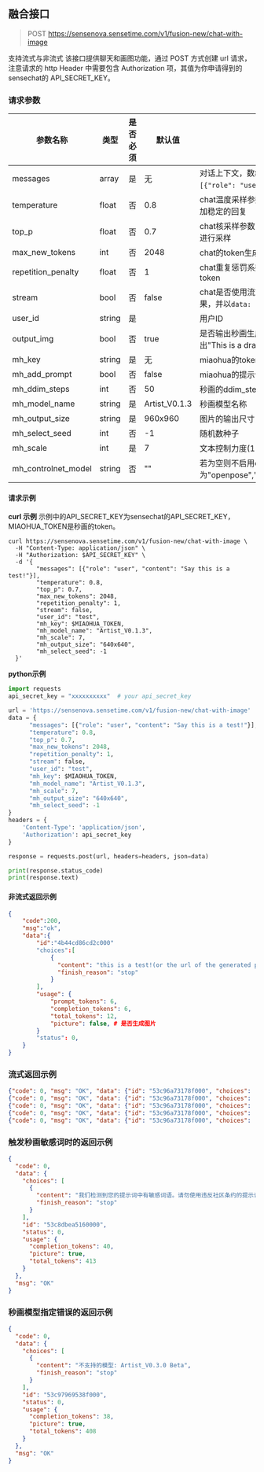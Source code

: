 ## 融合接口


> POST    https://sensenova.sensetime.com/v1/fusion-new/chat-with-image

支持流式与非流式
该接口提供聊天和画图功能，通过 POST 方式创建 url 请求，注意请求的 http Header 中需要包含 Authorization 项，其值为你申请得到的sensechat的 API_SECRET_KEY。

### 请求参数

| 参数名称           | 类型   | 是否必须 | 默认值 | 含义                                                                                                       |
| ------------------ | ------ | -------- | ------ | ---------------------------------------------------------------------------------------------------------- |
| messages             | array | 是       | 无     | 对话上下文，数组中的对象为聊天的上下文信息，格式如 <br>`[{"role": "user", "content": Say this is a test!"}]`, role取值user或assistant|
| temperature          | float | 否       | 0.8    | chat温度采样参数，取值(0,2]。大于1的值倾向于生成更加多样的回复，小于1倾向于生成更加稳定的回复       
| top_p                | float | 否       | 0.7    | chat核采样参数，取值(0,1]。解码生成token时，在概率和大于等于top_p的最小token集合中进行采样        
| max_new_tokens       | int   | 否       | 2048   | chat的token生成的最大数量        
| repetition_penalty   | float | 否       | 1      | chat重复惩罚系数，1代表不惩罚，大于1倾向于生成不重复token，小于1倾向于生成重复token     
| stream               | bool  | 否       | false  | chat是否使用流式传输，如果开启，数据将按照data-only server-sent events传输中间结果，并以`data: [DONE]`结束   
| user_id              | string| 是       |        | 用户ID
| output_img           | bool  | 否       | true   | 是否输出秒画生成的图片。如果为false，则对画图请求只做意图判断，如果是画图请求，则输出"This is a drawing request*&^**#"，如果不是画图请求，则正常输出对话内容
| mh_key        | string| 是       | 无     | miaohua的token
| mh_add_prompt | bool  | 否       | false     | miaohua的提示词优化
| mh_ddim_steps | int   | 否       | 50     | 秒画的ddim_steps
| mh_model_name           | string| 是       | Artist_V0.1.3 | 秒画模型名称
| mh_output_size          | string| 是       | 960x960| 图片的输出尺寸，如："960x960"
| mh_select_seed          | int   | 否       | -1     | 随机数种子
| mh_scale                | int   | 是       | 7      | 文本控制力度(1-20)  
| mh_controlnet_model     | string| 否       | ""     | 若为空则不启用controlnet,可选值为"openpose","canny","depth","fake_scribble","scribble","hed","hough","normal","seg" |

#### 请求示例

**curl 示例**
示例中的API_SECRET_KEY为sensechat的API_SECRET_KEY，MIAOHUA_TOKEN是秒画的token。
~~~
curl https://sensenova.sensetime.com/v1/fusion-new/chat-with-image \
  -H "Content-Type: application/json" \
  -H "Authorization: $API_SECRET_KEY" \
  -d '{
        "messages": [{"role": "user", "content": "Say this is a test!"}],
        "temperature": 0.8,
        "top_p": 0.7,
        "max_new_tokens": 2048,
        "repetition_penalty": 1,
        "stream": false,
        "user_id": "test",
        "mh_key": $MIAOHUA_TOKEN,
        "mh_model_name": "Artist_V0.1.3",
        "mh_scale": 7, 
        "mh_output_size": "640x640",
        "mh_select_seed": -1
  }'
~~~

**python示例**

~~~python
import requests
api_secret_key = "xxxxxxxxxx"  # your api_secret_key

url = 'https://sensenova.sensetime.com/v1/fusion-new/chat-with-image'  
data = {
      "messages": [{"role": "user", "content": "Say this is a test!"}],
      "temperature": 0.8,
      "top_p": 0.7,
      "max_new_tokens": 2048,
      "repetition_penalty": 1,
      "stream": false,
      "user_id": "test",
      "mh_key": $MIAOHUA_TOKEN,
      "mh_model_name": "Artist_V0.1.3",
      "mh_scale": 7, 
      "mh_output_size": "640x640",
      "mh_select_seed": -1
}
headers = {
    'Content-Type': 'application/json',
    'Authorization': api_secret_key
}

response = requests.post(url, headers=headers, json=data)

print(response.status_code) 
print(response.text)
~~~

#### 非流式返回示例

~~~json
{
    "code":200,
    "msg":"ok",
    "data":{
        "id":"4b44cd86cd2c000"
        "choices":[
        	{ 
              "content": "this is a test!(or the url of the generated picture)",
              "finish_reason": "stop"
            }
        ],
        "usage": {
            "prompt_tokens": 6,
            "completion_tokens": 6,
            "total_tokens": 12,
            "picture": false, # 是否生成图片
        }
        "status": 0,
    }
}
~~~

### 流式返回示例

~~~json
{"code": 0, "msg": "OK", "data": {"id": "53c96a73178f000", "choices": [{"finish_reason": "", "delta": " This"}], "usage": {"completion_tokens": 0, "total_tokens": 0, "picture": false}, "status": 0}}
{"code": 0, "msg": "OK", "data": {"id": "53c96a73178f000", "choices": [{"finish_reason": "", "delta": " is"}], "usage": {"completion_tokens": 0, "total_tokens": 0, "picture": false}, "status": 0}}
{"code": 0, "msg": "OK", "data": {"id": "53c96a73178f000", "choices": [{"finish_reason": "", "delta": " a"}], "usage": {"completion_tokens": 0, "total_tokens": 0, "picture": false}, "status": 0}}
{"code": 0, "msg": "OK", "data": {"id": "53c96a73178f000", "choices": [{"finish_reason": "", "delta": " test"}], "usage": {"completion_tokens": 0, "total_tokens": 0, "picture": false}, "status": 0}}
{"code": 0, "msg": "OK", "data": {"id": "53c96a73178f000", "choices": [{"finish_reason": "stop", "delta": ""}], "usage": {"completion_tokens": 5, "total_tokens": 56, "picture": false}, "status": 0}}
~~~

### 触发秒画敏感词时的返回示例

~~~json
{
  "code": 0,
  "data": {
    "choices": [
      {
        "content": "我们检测到您的提示词中有敏感词语。请勿使用违反社区条约的提示词。",
        "finish_reason": "stop"
      }
    ],
    "id": "53c8dbea5160000",
    "status": 0,
    "usage": {
      "completion_tokens": 40,
      "picture": true,
      "total_tokens": 413
    }
  },
  "msg": "OK"
}
~~~


### 秒画模型指定错误的返回示例

~~~json
{
  "code": 0,
  "data": {
    "choices": [
      {
        "content": "不支持的模型: Artist_V0.3.0 Beta",
        "finish_reason": "stop"
      }
    ],
    "id": "53c97969538f000",
    "status": 0,
    "usage": {
      "completion_tokens": 38,
      "picture": true,
      "total_tokens": 408
    }
  },
  "msg": "OK"
}
~~~
